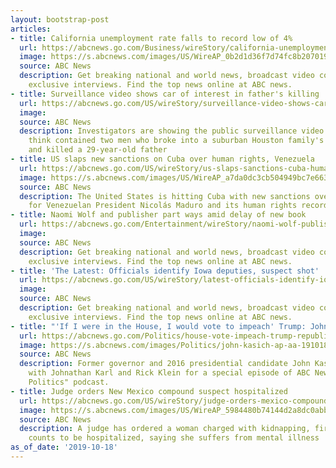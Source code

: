 ```yaml
---
layout: bootstrap-post
articles:
- title: California unemployment rate falls to record low of 4%
  url: https://abcnews.go.com/Business/wireStory/california-unemployment-rate-falls-record-low-66382544
  image: https://s.abcnews.com/images/US/WireAP_0b2d1d36f7d74fc8b20701906419307b_16x9_992.jpg
  source: ABC News
  description: Get breaking national and world news, broadcast video coverage, and
    exclusive interviews. Find the top news online at ABC news.
- title: Surveillance video shows car of interest in father's killing
  url: https://abcnews.go.com/US/wireStory/surveillance-video-shows-car-interest-fathers-killing-66382228
  image: 
  source: ABC News
  description: Investigators are showing the public surveillance video of a car they
    think contained two men who broke into a suburban Houston family's home and shot
    and killed a 29-year-old father
- title: US slaps new sanctions on Cuba over human rights, Venezuela
  url: https://abcnews.go.com/US/wireStory/us-slaps-sanctions-cuba-human-rights-venezuela-66382227
  image: https://s.abcnews.com/images/US/WireAP_a7da0dc3cb504949bc7e663d5381ed27_16x9_992.jpg
  source: ABC News
  description: The United States is hitting Cuba with new sanctions over its support
    for Venezuelan President Nicolás Maduro and its human rights record at home
- title: Naomi Wolf and publisher part ways amid delay of new book
  url: https://abcnews.go.com/Entertainment/wireStory/naomi-wolf-publisher-part-ways-amid-delay-book-66382001
  image: 
  source: ABC News
  description: Get breaking national and world news, broadcast video coverage, and
    exclusive interviews. Find the top news online at ABC news.
- title: 'The Latest: Officials identify Iowa deputies, suspect shot'
  url: https://abcnews.go.com/US/wireStory/latest-officials-identify-iowa-deputies-suspect-shot-66381967
  image: 
  source: ABC News
  description: Get breaking national and world news, broadcast video coverage, and
    exclusive interviews. Find the top news online at ABC news.
- title: "'If I were in the House, I would vote to impeach' Trump: John Kasich"
  url: https://abcnews.go.com/Politics/house-vote-impeach-trump-republican-gov-john-kasich/story?id=66358107
  image: https://s.abcnews.com/images/Politics/john-kasich-ap-aa-191018_hpMain_16x9_992.jpg
  source: ABC News
  description: Former governor and 2016 presidential candidate John Kasich sat down
    with Johnathan Karl and Rick Klein for a special episode of ABC News' "Powerhouse
    Politics" podcast.
- title: Judge orders New Mexico compound suspect hospitalized
  url: https://abcnews.go.com/US/wireStory/judge-orders-mexico-compound-suspect-hospitalized-66381899
  image: https://s.abcnews.com/images/US/WireAP_5984480b74144d2a8dc0abb438548415_16x9_992.jpg
  source: ABC News
  description: A judge has ordered a woman charged with kidnapping, firearm and terrorism-related
    counts to be hospitalized, saying she suffers from mental illness
as_of_date: '2019-10-18'
---
```


